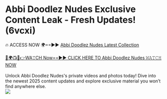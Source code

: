 # Abbi Doodlez Nudes Exclusive Content Leak - Fresh Updates! (6vcxi)

🔥 ACCESS NOW 🌍==►► <a href="https://tinyurl.com/yc657z5k" rel="nofollow">Abbi Doodlez Nudes Latest Collection</a>
<br><br>
[🔴🌍📺📱👉WA𝚃CH Now==►► CLICK HERE TO Abbi Doodlez Nudes 𝚆𝙰𝚃𝙲𝙷 NOW](https://tinyurl.com/yc657z5k)
<br><br>
Unlock Abbi Doodlez Nudes's private videos and photos today! Dive into the newest 2025 content updates and explore exclusive material you won’t find anywhere else.
<br>
<a href="https://tinyurl.com/yc657z5k" rel="nofollow" data-target="animated-image.originalLink"><img src="https://camo.githubusercontent.com/8a4f000d20f83aca3bf7ec5f350d767afa0574a8a352519fd8cfa583a6f93a33/68747470733a2f2f692e696d6775722e636f6d2f644a486b345a712e676966" data-canonical-src="https://i.imgur.com/dJHk4Zq.gif" style="max-width: 100%; display: inline-block;" data-target="animated-image.originalImage"></a>
<br>
